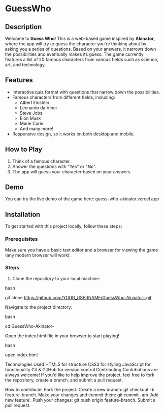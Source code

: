 # GuessWho

## Description

Welcome to **Guess Who**! This is a web-based game inspired by **Akinator**, where the app will try to guess the character you're thinking about by asking you a series of questions. Based on your answers, it narrows down the possibilities and eventually makes its guess. The game currently features a list of 20 famous characters from various fields such as science, art, and technology.

## Features

- Interactive quiz format with questions that narrow down the possibilities.
- Famous characters from different fields, including:
  - Albert Einstein
  - Leonardo da Vinci
  - Steve Jobs
  - Elon Musk
  - Marie Curie
  - And many more!
- Responsive design, so it works on both desktop and mobile.

## How to Play

1. Think of a famous character.
2. Answer the questions with "Yes" or "No".
3. The app will guess your character based on your answers.

## Demo

You can try the live demo of the game here: guess-who-akinator.vercel.app


## Installation

To get started with this project locally, follow these steps:

### Prerequisites

Make sure you have a basic text editor and a browser for viewing the game (any modern browser will work).

### Steps

1. Clone the repository to your local machine:

bash

 git clone https://github.com/YOUR_USERNAME/GuessWho-Akinator-.git


Navigate to the project directory:

bash

cd GuessWho-Akinator-


Open the index.html file in your browser to start playing!

bash

open index.html




Technologies Used
HTML5 for structure
CSS3 for styling
JavaScript for functionality
Git & GitHub for version control
Contributing
Contributions are always welcome! If you'd like to help improve the project, feel free to fork the repository, create a branch, and submit a pull request.




How to contribute:
Fork the project.
Create a new branch: git checkout -b feature-branch.
Make your changes and commit them: git commit -am 'Add new feature'.
Push your changes: git push origin feature-branch.
Submit a pull request.
